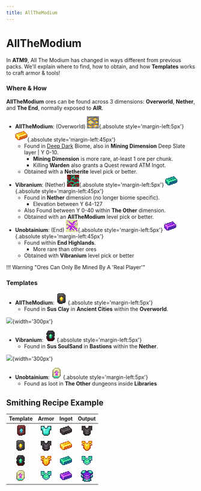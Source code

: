 ```yaml
---
title: AllTheModium
---
```


# AllTheModium

In **ATM9**, All The Modium has changed in ways different from previous packs. We'll explain where to find, how to obtain, and how **Templates** works to craft armor & tools!

### Where & How

**AllTheModium** ores can be found across 3 dimensions: **Overworld**, **Nether**, and **The End**, normally exposed to **AIR**.

- **AllTheModium**: (Overworld) ![](img/allthemodium_ore.gif){.absolute style='margin-left:5px'} ![](img/allthemodium_ingot.png){.absolute style='margin-left:45px'}
    - Found in [Deep Dark](https://minecraft.fandom.com/wiki/Deep_Dark) Biome, also in **Mining Dimension** Deep Slate layer | Y 0-10.
        - **Mining Dimension** is more rare, at-least 1 ore per chunk.
        - Killing **Warden** also grants a Quest reward ATM Ingot.
    - Obtained with a **Netherite** level pick or better. 
- **Vibranium**: (Nether) ![](img/vibranium_ore.gif){.absolute style='margin-left:5px'} ![](img/vibranium_ingot.png){.absolute style='margin-left:45px'}
    - Found in **Nether** dimension (no longer biome specific).
        - Elevation between Y 64-127
    - Also Found between Y 0-40 within **The Other** dimension.
    - Obtained with an **AllTheModium** level pick or better.
- **Unobtainium**: (End) ![](img/unobtainium_ore.gif){.absolute style='margin-left:5px'} ![](img/unobtainium_ingot.png){.absolute style='margin-left:45px'}
    - Found within **End Highlands**.
        - More rare than other ores
    - Obtained with **Vibranium** level pick or better

!!! Warning "Ores Can Only Be Mined By A 'Real Player'"

### Templates

- **AllTheModium**: ![](img/allthemodium_upgrade_smithing_template.png){.absolute style='margin-left:5px'} 
    - Found in **Sus Clay** in **Ancient Cities** within the **Overworld**.

![](https://media.discordapp.net/attachments/1118377751976624149/1155274362312724560/image.png){width='300px'}

- **Vibranium**: ![](img/vibranium_upgrade_smithing_template.png){.absolute style='margin-left:5px'}
    - Found in **Sus SoulSand** in **Bastions** within the **Nether**.

![](https://images-ext-1.discordapp.net/external/YMZ4-Dl6Ot_zE9sQKVDw0ZV1Dm991WxKcjVudPV2IjU/https/i.imgur.com/Yoyyxcg.png){width='300px'}

- **Unobtainium**: ![](img/unobtainium_upgrade_smithing_template.png){.absolute style='margin-left:5px'}
    - Found as loot in **The Other** dungeons inside **Libraries**

## Smithing Recipe Example
| Template | Armor | Ingot | Output |
| :------: | :---: | :---: | :----: |
| ![](img/netherite_upgrade_smithing_template.png) | ![](img/diamond_chestplate.png) | ![](img/netherite_ingot.png) | ![](img/netherite_chestplate.png)
| ![](img/allthemodium_upgrade_smithing_template.png) | ![](img/netherite_chestplate.png) | ![](img/allthemodium_ingot.png) | ![](img/allthemodium_chestplate.png)
| ![](img/vibranium_upgrade_smithing_template.png) | ![](img/allthemodium_chestplate.png) | ![](img/vibranium_ingot.png) | ![](img/vibranium_chestplate.png)
| ![](img/unobtainium_upgrade_smithing_template.png) | ![](img/vibranium_chestplate.png) | ![](img/unobtainium_ingot.png) | ![](img/unobtainium_chestplate.png)
